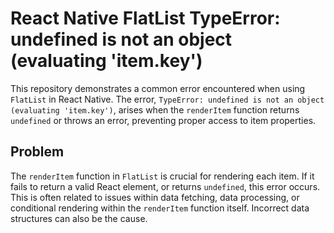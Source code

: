 # React Native FlatList TypeError: undefined is not an object (evaluating 'item.key')

This repository demonstrates a common error encountered when using `FlatList` in React Native. The error, `TypeError: undefined is not an object (evaluating 'item.key')`, arises when the `renderItem` function returns `undefined` or throws an error, preventing proper access to item properties.

## Problem

The `renderItem` function in `FlatList` is crucial for rendering each item.  If it fails to return a valid React element, or returns `undefined`, this error occurs. This is often related to issues within data fetching, data processing, or conditional rendering within the `renderItem` function itself.  Incorrect data structures can also be the cause.